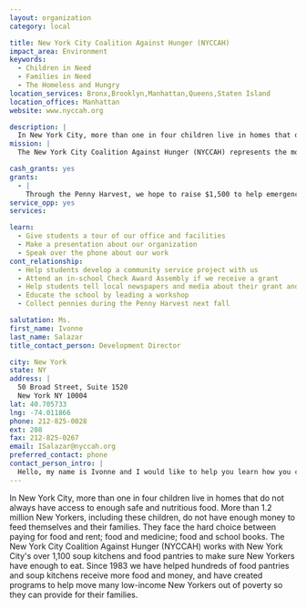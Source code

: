 ```yaml
---
layout: organization
category: local

title: New York City Coalition Against Hunger (NYCCAH)
impact_area: Environment
keywords: 
  - Children in Need
  - Families in Need
  - The Homeless and Hungry
location_services: Bronx,Brooklyn,Manhattan,Queens,Staten Island
location_offices: Manhattan
website: www.nyccah.org

description: |
  In New York City, more than one in four children live in homes that do not always have access to enough safe and nutritious food. More than 1.2 million New Yorkers, including these children, do not have enough money to feed themselves and their families. They face the hard choice between paying for food and rent; food and medicine; food and school books. The New York City Coalition Against Hunger (NYCCAH) works with New York City's over 1,100 soup kitchens and food pantries to make sure New Yorkers have enough to eat.  Since 1983 we have helped hundreds of food pantries and soup kitchens receive more food and money, and have created programs to help move many low-income New Yorkers out of poverty so they can provide for their families.
mission: |
  The New York City Coalition Against Hunger (NYCCAH) represents the more than 1,200 charitable soup kitchens and food pantries in New York City, as well as the over one million low-income New Yorkers forced to rely on these agencies to feed themselves and their families. The Coalition works to meet the immediate food needs of low-income New Yorkers while enacting innovative solutions to help them move “beyond the soup kitchen” towards greater economic self-sufficiency. 

cash_grants: yes
grants: 
  - |
    Through the Penny Harvest, we hope to raise $1,500 to help emergency food programs by providing them with grant writing assistance, job training, and technology help, and advocating on their behalf.  Every little bit helps, no matter how small.
service_opp: yes
services: 

learn: 
  - Give students a tour of our office and facilities
  - Make a presentation about our organization
  - Speak over the phone about our work
cont_relationship: 
  - Help students develop a community service project with us
  - Attend an in-school Check Award Assembly if we receive a grant
  - Help students tell local newspapers and media about their grant and/or project with us
  - Educate the school by leading a workshop
  - Collect pennies during the Penny Harvest next fall

salutation: Ms.
first_name: Ivonne
last_name: Salazar
title_contact_person: Development Director

city: New York
state: NY
address: |
  50 Broad Street, Suite 1520  
  New York NY 10004
lat: 40.705733
lng: -74.011866
phone: 212-825-0028
ext: 208
fax: 212-825-0267
email: ISalazar@nyccah.org
preferred_contact: phone
contact_person_intro: |
  Hello, my name is Ivonne and I would like to help you learn how you can fight hunger in our city.  My job is to make sure that my organization has enough money to help people that don't have enough food for their families. We think it is wonderful how your teachers are getting you involved in giving back to the less fortunate here in New York City.  We appreciate your help and hope we can visit you soon!
---
```

In New York City, more than one in four children live in homes that do not always have access to enough safe and nutritious food. More than 1.2 million New Yorkers, including these children, do not have enough money to feed themselves and their families. They face the hard choice between paying for food and rent; food and medicine; food and school books. The New York City Coalition Against Hunger (NYCCAH) works with New York City's over 1,100 soup kitchens and food pantries to make sure New Yorkers have enough to eat.  Since 1983 we have helped hundreds of food pantries and soup kitchens receive more food and money, and have created programs to help move many low-income New Yorkers out of poverty so they can provide for their families.